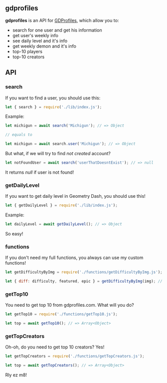 ## gdprofiles
**gdprofiles** is an API for [GDProfiles](https://gdprofiles.com), which allow you to:
* search for one user and get his information
* get user's weekly info
* see daily level and it's info
* get weekly demon and it's info
* top-10 players
* top-10 creators
## API
### search
If you want to find a user, you should use this:
```js
let { search } = require('./lib/index.js');
```

Example:
```js
let michigun = await search('Michigun'); // => Object

// equals to

let michigun = await search.user('Michigun'); // => Object
```

But what, if we will try to find *not created* account?

```js
let notFoundUser = await search('userThatDoesntExist'); // => null
```

It returns *null* if user is not found!

### getDailyLevel

If you want to get daily level in Geometry Dash, you should use this!
```js
let { getDailyLevel } = require('./lib/index.js');
```

Example:
```js
let dailyLevel = await getDailyLevel(); // => Object
```
So easy!

### functions

If you don't need my full functions, you always can use my custom functions!
```js
let getDifficultyByImg = require('./functions/getDifficultyByImg.js');
```

```js
let { diff: difficulty, featured, epic } = getDifficultyByImg(img); // => Object
```

### getTop10

You need to get top 10 from gdprofiles.com. What will you do?
```js
let getTop10 = require('./functions/getTop10.js');
```

```js
let top = await getTop10(); // => Array<Object>
```

### getTopCreators

Oh-oh, do you need to get top 10 creators? Yes!
```js
let getTopCreators = require('./functions/getTopCreators.js');
```

```js
let top = await getTopCreators(); // => Array<Object>
```

Rly ez m8!